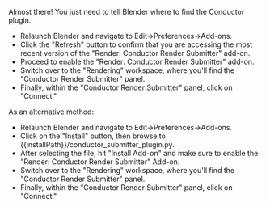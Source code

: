 Almost there! You just need to tell Blender where to find the Conductor plugin.

* Relaunch Blender and navigate to Edit->Preferences->Add-ons.
* Click the "Refresh" button to confirm that you are accessing the most recent version of the "Render: Conductor Render Submitter" add-on.
* Proceed to enable the "Render: Conductor Render Submitter" add-on.
* Switch over to the "Rendering" workspace, where you'll find the "Conductor Render Submitter" panel.
* Finally, within the "Conductor Render Submitter" panel, click on "Connect."

As an alternative method:

* Relaunch Blender and navigate to Edit->Preferences->Add-ons.
* Click on the "Install" button, then browse to {{installPath}}/conductor_submitter_plugin.py.
* After selecting the file, hit "Install Add-on" and make sure to enable the "Render: Conductor Render Submitter" Add-on.
* Switch over to the "Rendering" workspace, where you'll find the "Conductor Render Submitter" panel.
* Finally, within the "Conductor Render Submitter" panel, click on "Connect."